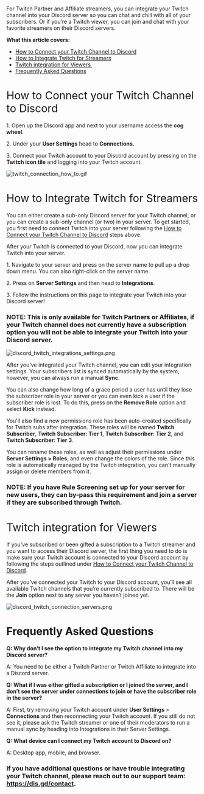<p class="wysiwyg-text-align-center"><img src="https://support.discord.com/hc/en-us/article_attachments/204568888/twitch_int-2.jpg" alt=""></p>
<p><span style="font-weight: 400;">For Twitch Partner and Affiliate streamers, you can integrate your Twitch channel into your Discord server so you can chat and chill with all of your subscribers. Or if you’re a Twitch viewer, you can join and chat with your favorite streamers on their Discord servers.</span></p>
<p><span class="wysiwyg-font-size-large"><strong>What this article covers:</strong></span></p>
<ul>
    <li style="font-weight: 400;" aria-level="1"><a href="#h_01GBQS0GVMV8ERXGH2QK1VXA4D" target="_self"><span style="font-weight: 400;">How to Connect your Twitch Channel to Discord</span></a></li>
    <li style="font-weight: 400;" aria-level="1"><a href="#h_01GBQS140333HRJHHMBW3PCXAS" target="_self"><span style="font-weight: 400;">How to Integrate Twitch for Streamers</span></a></li>
    <li style="font-weight: 400;" aria-level="1"><a href="#h_01GBQS1H1GHA13S6S3NX3114QC" target="_self" rel="undefined">Twitch integration for Viewers </a></li>
    <li style="font-weight: 400;" aria-level="1"><a href="#h_01GWQ3J0XZ053B246H6ASZEDCF" target="_self">Frequently Asked Questions</a></li>
</ul>
<h1 id="h_01GBQS0GVMV8ERXGH2QK1VXA4D"><span style="font-weight: 400;">How to Connect your Twitch Channel to Discord</span></h1>
<p><span style="font-weight: 400;">1. Open up the Discord app and next to your username access the </span><strong>cog wheel</strong><span style="font-weight: 400;">. </span></p>
<p><span style="font-weight: 400;">2. Under your </span><strong>User Settings</strong><span style="font-weight: 400;"> head to </span><strong>Connections.</strong></p>
<p>3. Connect your Twitch account to your Discord account by pressing on the <strong>Twitch icon tile</strong> and logging into your Twitch account.</p>
<p class="wysiwyg-text-align-center"><img src="https://support.discord.com/hc/article_attachments/13458308935447" alt="twitch_connection_how_to.gif"></p>
<h1 id="h_01GBQS140333HRJHHMBW3PCXAS"><span style="font-weight: 400;">How to Integrate Twitch for Streamers</span></h1>
<p><span style="font-weight: 400;">You can either create a sub-only Discord server for your Twitch channel, or you can create a sub-only channel (or two) in your server. To get started, you first need to connect Twitch into your server following the </span><a href="#h_01GBQS0GVMV8ERXGH2QK1VXA4D" target="_self"><span style="font-weight: 400;">How to Connect your Twitch Channel to Discord</span></a><span style="font-weight: 400;"> steps above.</span></p>
<p><span style="font-weight: 400;">After your Twitch is connected to your Discord, now you can integrate Twitch into your server. </span></p>
<p><span style="font-weight: 400;">1. Navigate to your server and press on the server name to pull up a drop down menu. You can also right-click on the server name. </span></p>
<p><span style="font-weight: 400;">2. Press on </span><strong>Server Settings</strong><span style="font-weight: 400;"> and then head to </span><strong>Integrations</strong><span style="font-weight: 400;">.</span></p>
<p><span style="font-weight: 400;">3. Follow the instructions on this page to integrate your Twitch into your Discord server! </span></p>
<h3>NOTE: This is only available for Twitch Partners or Affiliates, if your Twitch channel does not currently have a subscription option you will not be able to integrate your Twitch into your Discord server.</h3>
<p class="wysiwyg-text-align-center"><img src="https://support.discord.com/hc/article_attachments/13458312616599" alt="discord_twitch_integrations_settings.png"></p>
<p><span style="font-weight: 400;">After you’ve integrated your Twitch channel, you can edit your integration settings. Your subscribers list is synced automatically by the system, however, you can always run a manual </span><strong>Sync</strong><span style="font-weight: 400;">.</span></p>
<p><span style="font-weight: 400;">You can also change how long of a grace period a user has until they lose the subscriber role in your server or you can even kick a user if the subscriber role is lost. To do this, press on the </span><strong>Remove Role</strong><span style="font-weight: 400;"> option and select </span><strong>Kick</strong><span style="font-weight: 400;"> instead.</span></p>
<p><span style="font-weight: 400;">You'll also find a new permissions role has been auto-created specifically for Twitch subs after integration. These roles will be named <strong>Twitch Subscriber</strong>, </span><strong>Twitch Subscriber: Tier 1</strong><span style="font-weight: 400;">, </span><strong>Twitch Subscriber: Tier 2</strong><span style="font-weight: 400;">, and </span><strong>Twitch Subscriber: Tier 3</strong><span style="font-weight: 400;">. </span></p>
<p><span style="font-weight: 400;">You can rename these roles, as well as adjust their permissions under</span><strong> Server Settings &gt; Roles</strong><span style="font-weight: 400;">, and even change the colors of the role. Since this role is automatically managed by the Twitch integration, you can't manually assign or delete members from it.</span></p>
<h3>NOTE: If you have Rule Screening set up for your server for new users, they can by-pass this requirement and join a server if they are subscribed through Twitch.</h3>
<h1 id="h_01GBQS1H1GHA13S6S3NX3114QC"><span style="font-weight: 400;">Twitch integration for Viewers</span></h1>
<p><span style="font-weight: 400;">If you’ve subscribed or been gifted a subscription to a Twitch streamer and you want to access their Discord server, the first thing you need to do is make sure your Twitch account is connected to your Discord account by following the steps outlined under </span><a href="#h_01GBQS0GVMV8ERXGH2QK1VXA4D" target="_self"><span style="font-weight: 400;">How to Connect your Twitch Channel to Discord</span></a><span style="font-weight: 400;">.</span></p>
<p><span style="font-weight: 400;">After you’ve connected your Twitch to your Discord account, you’ll see all available Twitch channels that you’re currently subscribed to. There will be the </span><strong>Join</strong><span style="font-weight: 400;"> option next to any server you haven’t joined yet. </span></p>
<p class="wysiwyg-text-align-center"><img src="https://support.discord.com/hc/article_attachments/13458381633815" alt="discord_twitch_connection_servers.png"></p>
<h1 id="h_01GWQ3J0XZ053B246H6ASZEDCF">Frequently Asked Questions</h1>
<p><strong>Q: Why don’t I see the option to integrate my Twitch channel into my Discord server?</strong></p>
<p>A: You need to be either a Twitch Partner or Twitch Affiliate to integrate into a Discord server.</p>
<p><strong>Q: What if I was either gifted a subscription or I joined the server, and I don’t see the server under connections to join or have the subscriber role in the server? </strong></p>
<p>A: First, try removing your Twitch account under <strong>User Settings </strong>&gt; <strong>Connections</strong> and then reconnecting your Twitch account. If you still do not see it, please ask the Twitch streamer or one of their moderators to run a manual sync by heading into Integrations in their Server Settings.</p>
<p><strong>Q: What device can I connect my Twitch account to Discord on?</strong></p>
<p>A: Desktop app, mobile, and browser.</p>
<h3>If you have additional questions or have trouble integrating your Twitch channel, please reach out to our support team: <a href="https://dis.gd/contact"><strong><span class="wysiwyg-underline">https://dis.gd/contact</span></strong></a><strong>. </strong>
</h3>
<p> </p>
<p> </p>